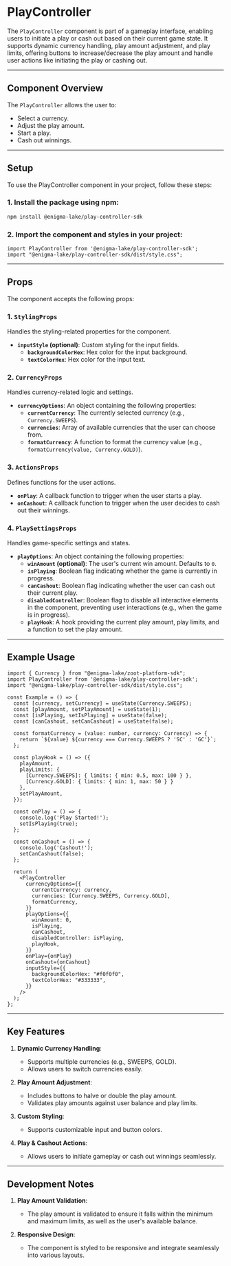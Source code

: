 # PlayController

The `PlayController` component is part of a gameplay interface, enabling users to initiate a play or cash out based on their current game state. It supports dynamic currency handling, play amount adjustment, and play limits, offering buttons to increase/decrease the play amount and handle user actions like initiating the play or cashing out.

---

## Component Overview

The `PlayController` allows the user to:
- Select a currency.
- Adjust the play amount.
- Start a play.
- Cash out winnings.

---

## Setup

To use the PlayController component in your project, follow these steps:

### 1. Install the package using npm:

```bash
npm install @enigma-lake/play-controller-sdk
```

### 2. Import the component and styles in your project:

```tsx
import PlayController from '@enigma-lake/play-controller-sdk';
import "@enigma-lake/play-controller-sdk/dist/style.css";
```

---

## Props

The component accepts the following props:

### 1. `StylingProps`
Handles the styling-related properties for the component.

- **`inputStyle` (optional)**: Custom styling for the input fields.
  - **`backgroundColorHex`**: Hex color for the input background.
  - **`textColorHex`**: Hex color for the input text.

### 2. `CurrencyProps`
Handles currency-related logic and settings.

- **`currencyOptions`**: An object containing the following properties:
  - **`currentCurrency`**: The currently selected currency (e.g., `Currency.SWEEPS`).
  - **`currencies`**: Array of available currencies that the user can choose from.
  - **`formatCurrency`**: A function to format the currency value (e.g., `formatCurrency(value, Currency.GOLD)`).

### 3. `ActionsProps`
Defines functions for the user actions.

- **`onPlay`**: A callback function to trigger when the user starts a play.
- **`onCashout`**: A callback function to trigger when the user decides to cash out their winnings.

### 4. `PlaySettingsProps`
Handles game-specific settings and states.

- **`playOptions`**: An object containing the following properties:
  - **`winAmount` (optional)**: The user's current win amount. Defaults to `0`.
  - **`isPlaying`**: Boolean flag indicating whether the game is currently in progress.
  - **`canCashout`**: Boolean flag indicating whether the user can cash out their current play.
  - **`disabledController`**: Boolean flag to disable all interactive elements in the component, preventing user interactions (e.g., when the game is in progress).
  - **`playHook`**: A hook providing the current play amount, play limits, and a function to set the play amount.

---

## Example Usage

```tsx
import { Currency } from "@enigma-lake/zoot-platform-sdk";
import PlayController from '@enigma-lake/play-controller-sdk';
import "@enigma-lake/play-controller-sdk/dist/style.css";

const Example = () => {
  const [currency, setCurrency] = useState(Currency.SWEEPS);
  const [playAmount, setPlayAmount] = useState(1);
  const [isPlaying, setIsPlaying] = useState(false);
  const [canCashout, setCanCashout] = useState(false);

  const formatCurrency = (value: number, currency: Currency) => {
    return `${value} ${currency === Currency.SWEEPS ? 'SC' : 'GC'}`;
  };

  const playHook = () => ({
    playAmount,
    playLimits: {
      [Currency.SWEEPS]: { limits: { min: 0.5, max: 100 } },
      [Currency.GOLD]: { limits: { min: 1, max: 50 } }
    },
    setPlayAmount,
  });

  const onPlay = () => {
    console.log('Play Started!');
    setIsPlaying(true);
  };

  const onCashout = () => {
    console.log('Cashout!');
    setCanCashout(false);
  };

  return (
    <PlayController
      currencyOptions={{
        currentCurrency: currency,
        currencies: [Currency.SWEEPS, Currency.GOLD],
        formatCurrency,
      }}
      playOptions={{
        winAmount: 0,
        isPlaying,
        canCashout,
        disabledController: isPlaying,
        playHook,
      }}
      onPlay={onPlay}
      onCashout={onCashout}
      inputStyle={{
        backgroundColorHex: "#f0f0f0",
        textColorHex: "#333333",
      }}
    />
  );
};
```

---

## Key Features

1. **Dynamic Currency Handling**:
   - Supports multiple currencies (e.g., SWEEPS, GOLD).
   - Allows users to switch currencies easily.

2. **Play Amount Adjustment**:
   - Includes buttons to halve or double the play amount.
   - Validates play amounts against user balance and play limits.

3. **Custom Styling**:
   - Supports customizable input and button colors.

4. **Play & Cashout Actions**:
   - Allows users to initiate gameplay or cash out winnings seamlessly.

---

## Development Notes

1. **Play Amount Validation**:
   - The play amount is validated to ensure it falls within the minimum and maximum limits, as well as the user's available balance.

2. **Responsive Design**:
   - The component is styled to be responsive and integrate seamlessly into various layouts.
